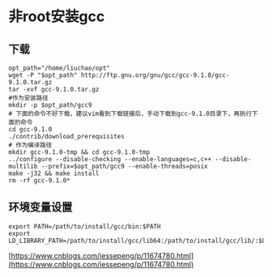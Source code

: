 # 非root安装gcc

## 下载 

```shell
opt_path="/home/liuchao/opt"
wget -P "$opt_path" http://ftp.gnu.org/gnu/gcc/gcc-9.1.0/gcc-9.1.0.tar.gz
tar -xvf gcc-9.1.0.tar.gz
#作为安装路径
mkdir -p $opt_path/gcc9
# 下面的命令不好下载，建议vim看到下载链接后，手动下载到gcc-9.1.0目录下，再执行下面的命令
cd gcc-9.1.0
./contrib/download_prerequisites 
# 作为编译路径
mkdir gcc-9.1.0-tmp && cd gcc-9.1.0-tmp
../configure --disable-checking --enable-languages=c,c++ --disable-multilib --prefix=$opt_path/gcc9 --enable-threads=posix
make -j32 && make install
rm -rf gcc-9.1.0*
```

## 环境变量设置

```shell
export PATH=/path/to/install/gcc/bin:$PATH
export LD_LIBRARY_PATH=/path/to/install/gcc/lib64:/path/to/install/gcc/lib/:$LD_LIBRARY_PATH
```
[https://www.cnblogs.com/jessepeng/p/11674780.html](https://www.cnblogs.com/jessepeng/p/11674780.html)
